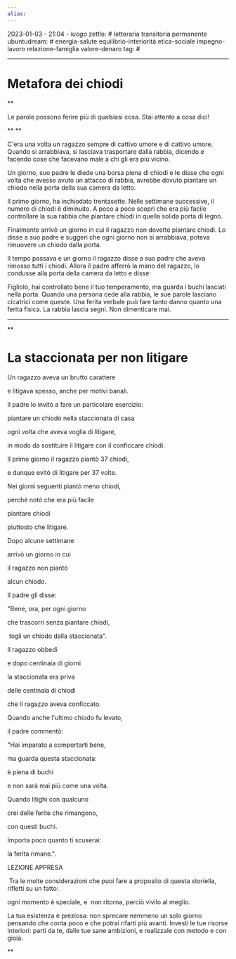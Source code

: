 ```yaml
---
alias: 
---
```

2023-01-03 - 21:04 - *luogo*
zettle: # letteraria transitoria permanente
ubuntudream: # energia-salute equilibrio-interiorità etica-sociale impegno-lavoro relazione-famiglia valore-denaro 
tag: #

---
# Metafora dei chiodi

**

Le parole possono ferire più di qualsiasi cosa. Stai attento a cosa dici!

**
**

C'era una volta un ragazzo sempre di cattivo umore e di cattivo umore. Quando si arrabbiava, si lasciava trasportare dalla rabbia, dicendo e facendo cose che facevano male a chi gli era più vicino.

  

Un giorno, suo padre le diede una borsa piena di chiodi e le disse che ogni volta che avesse avuto un attacco di rabbia, avrebbe dovuto piantare un chiodo nella porta della sua camera da letto.

  

Il primo giorno, ha inchiodato trentasette. Nelle settimane successive, il numero di chiodi è diminuito. A poco a poco scoprì che era più facile controllare la sua rabbia che piantare chiodi in quella solida porta di legno.

  

Finalmente arrivò un giorno in cui il ragazzo non dovette piantare chiodi. Lo disse a suo padre e suggerì che ogni giorno non si arrabbiava, poteva rimuovere un chiodo dalla porta.

  

Il tempo passava e un giorno il ragazzo disse a suo padre che aveva rimosso tutti i chiodi. Allora il padre afferrò la mano del ragazzo, lo condusse alla porta della camera da letto e disse:

  

Figliolo, hai controllato bene il tuo temperamento, ma guarda i buchi lasciati nella porta. Quando una persona cede alla rabbia, le sue parole lasciano cicatrici come queste. Una ferita verbale può fare tanto danno quanto una ferita fisica. La rabbia lascia segni. Non dimenticare mai.


---
**

# La staccionata per non litigare

Un ragazzo aveva un brutto carattere

e litigava spesso, anche per motivi banali.

  

Il padre lo invitò a fare un particolare esercizio:

piantare un chiodo nella staccionata di casa

ogni volta che aveva voglia di litigare,

in modo da sostituire il litigare con il conficcare chiodi.

  

Il primo giorno il ragazzo piantò 37 chiodi,

e dunque evitò di litigare per 37 volte.

  

Nei giorni seguenti piantò meno chiodi,

perché notò che era più facile

piantare chiodi

piuttosto che litigare.

  

Dopo alcune settimane

arrivò un giorno in cui

il ragazzo non piantò 

alcun chiodo.

  

Il padre gli disse:

"Bene, ora, per ogni giorno 

che trascorri senza piantare chiodi,

 togli un chiodo dalla staccionata".

  
  

Il ragazzo obbedì

e dopo centinaia di giorni

la staccionata era priva

delle centinaia di chiodi

che il ragazzo aveva conficcato.

  

Quando anche l'ultimo chiodo fu levato,

il padre commentò:

  

"Hai imparato a comportarti bene,

ma guarda questa staccionata:

è piena di buchi

e non sarà mai più come una volta.

  

Quando litighi con qualcuno

crei delle ferite che rimangono,

con questi buchi.

  

Importa poco quanto ti scuserai:

la ferita rimane.".

  

LEZIONE APPRESA 

 Tra le molte considerazioni che puoi fare a proposito di questa storiella, rifletti su un fatto:

ogni momento è speciale, e  non ritorna, perciò vivilo al meglio.

La tua esistenza è preziosa: non sprecare nemmeno un solo giorno pensando che conta poco e che potrai rifarti più avanti. Investi le tue risorse interiori: parti da te, dalle tue sane ambizioni, e realizzale con metodo e con gioia.

**